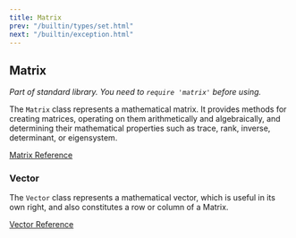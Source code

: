 ```yaml
---
title: Matrix
prev: "/builtin/types/set.html"
next: "/builtin/exception.html"
---
```


## Matrix[](#matrix)

*Part of standard library. You need to `require 'matrix'` before using.*

The `Matrix` class represents a mathematical matrix. It provides methods
for creating matrices, operating on them arithmetically and
algebraically, and determining their mathematical properties such as
trace, rank, inverse, determinant, or eigensystem.

<a href='https://ruby-doc.org/stdlib-2.6/libdoc/matrix/rdoc/Matrix.html'
class='ruby-doc remote' target='_blank'>Matrix Reference</a>



### Vector[](#vector)

The `Vector` class represents a mathematical vector, which is useful in
its own right, and also constitutes a row or column of a Matrix.

<a href='https://ruby-doc.org/stdlib-2.6/libdoc/matrix/rdoc/Vector.html'
class='ruby-doc remote' target='_blank'>Vector Reference</a>

